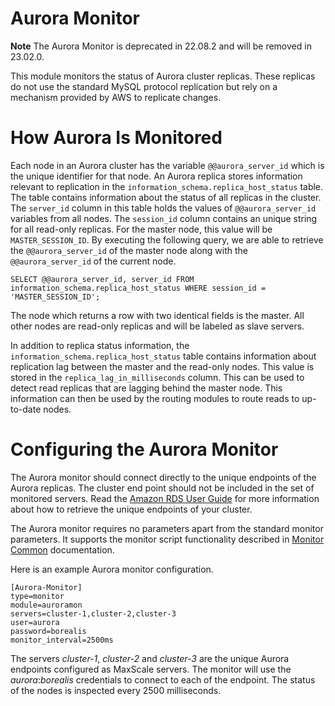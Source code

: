 # Aurora Monitor

**Note** The Aurora Monitor is deprecated in 22.08.2 and will be removed in 23.02.0.

This module monitors the status of Aurora cluster replicas. These replicas do
not use the standard MySQL protocol replication but rely on a mechanism provided
by AWS to replicate changes.

# How Aurora Is Monitored

Each node in an Aurora cluster has the variable `@@aurora_server_id` which is
the unique identifier for that node. An Aurora replica stores information
relevant to replication in the `information_schema.replica_host_status`
table. The table contains information about the status of all replicas in the
cluster. The `server_id` column in this table holds the values of
`@@aurora_server_id` variables from all nodes. The `session_id` column contains
an unique string for all read-only replicas. For the master node, this value
will be `MASTER_SESSION_ID`. By executing the following query, we are able to
retrieve the `@@aurora_server_id` of the master node along with the
`@@aurora_server_id` of the current node.

```
SELECT @@aurora_server_id, server_id FROM information_schema.replica_host_status WHERE session_id = 'MASTER_SESSION_ID';
```

The node which returns a row with two identical fields is the master. All other
nodes are read-only replicas and will be labeled as slave servers.

In addition to replica status information, the
`information_schema.replica_host_status` table contains information about
replication lag between the master and the read-only nodes. This value is stored
in the `replica_lag_in_milliseconds` column. This can be used to detect read
replicas that are lagging behind the master node. This information can then be
used by the routing modules to route reads to up-to-date nodes.

# Configuring the Aurora Monitor

The Aurora monitor should connect directly to the unique endpoints of the Aurora
replicas. The cluster end point should not be included in the set of monitored
servers. Read the [Amazon RDS User Guide](http://docs.aws.amazon.com/AmazonRDS/latest/UserGuide/CHAP_Aurora.html#Aurora.Overview.Endpoints)
for more information about how to retrieve the unique endpoints of your cluster.

The Aurora monitor requires no parameters apart from the standard monitor
parameters. It supports the monitor script functionality described in
[Monitor Common](Monitor-Common.md) documentation.

Here is an example Aurora monitor configuration.

```
[Aurora-Monitor]
type=monitor
module=auroramon
servers=cluster-1,cluster-2,cluster-3
user=aurora
password=borealis
monitor_interval=2500ms
```

The servers _cluster-1_, _cluster-2_ and _cluster-3_ are the unique Aurora
endpoints configured as MaxScale servers. The monitor will use the
_aurora_:_borealis_ credentials to connect to each of the endpoint. The status
of the nodes is inspected every 2500 milliseconds.
